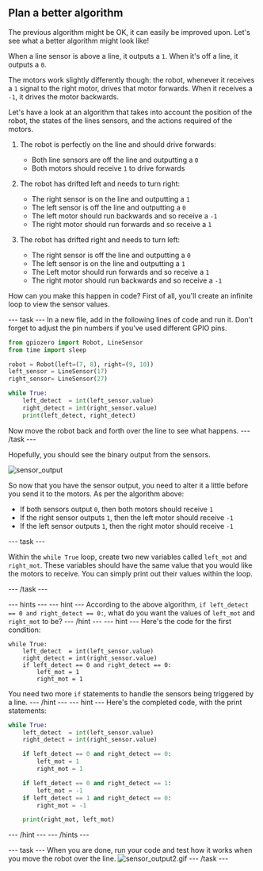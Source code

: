 ## Plan a better algorithm

The previous algorithm might be OK, it can easily be improved upon. Let's see what a better algorithm might look like!

When a line sensor is above a line, it outputs a `1`. When it's off a line, it outputs a `0`.

The motors work slightly differently though: the robot, whenever it receives a `1` signal to the right motor, drives that motor forwards. When it receives a `-1`, it drives the motor backwards.

Let's have a look at an algorithm that takes into account the position of the robot, the states of the lines sensors, and the actions required of the motors.

1. The robot is perfectly on the line and should drive forwards:
   - Both line sensors are off the line and outputting a `0`
   - Both motors should receive `1` to drive forwards
   
2. The robot has drifted left and needs to turn right:
   - The right sensor is on the line and outputting a `1`
   - The left sensor is off the line and outputting a `0`
   - The left motor should run backwards and so receive a `-1`
   - The right motor should run forwards and so receive a `1`
   
3. The robot has drifted right and needs to turn left:
   - The right sensor is off the line and outputting a `0`
   - The left sensor is on the line and outputting a `1`
   - The Left motor should run forwards and so receive a `1`
   - The right motor should run backwards and so receive a `-1`
   
How can you make this happen in code? First of all, you'll create an infinite loop to view the sensor values.

--- task ---
In a new file, add in the following lines of code and run it. Don't forget to adjust the pin numbers if you've used different GPIO pins.

```python
from gpiozero import Robot, LineSensor
from time import sleep

robot = Robot(left=(7, 8), right=(9, 10)) 
left_sensor = LineSensor(17)
right_sensor= LineSensor(27)

while True:
	left_detect  = int(left_sensor.value)
	right_detect = int(right_sensor.value)
	print(left_detect, right_detect)
```
Now move the robot back and forth over the line to see what happens.
--- /task ---

Hopefully, you should see the binary output from the sensors.

![sensor_output](images/sensor_output.gif)

So now that you have the sensor output, you need to alter it a little before you send it to the motors. As per the algorithm above:
- If both sensors output `0`, then both motors should receive `1`
- If the right sensor outputs `1`, then the left motor should receive `-1`
- If the left sensor outputs `1`, then the right motor should receive `-1`

--- task ---

Within the `while True` loop, create two new variables called `left_mot` and `right_mot`. These variables should have the same value that you would like the motors to receive. You can simply print out their values within the loop.

--- /task ---

--- hints --- --- hint ---
According to the above algorithm, `if left_detect == 0 and right_detect == 0:`, what do you want the values of `left_mot` and `right_mot` to be?
--- /hint --- --- hint ---
Here's the code for the first condition:
```
while True:
	left_detect  = int(left_sensor.value)
	right_detect = int(right_sensor.value)
	if left_detect == 0 and right_detect == 0:
		left_mot = 1
		right_mot = 1
```
You need two more `if` statements to handle the sensors being triggered by a line.
--- /hint --- --- hint ---
Here's the completed code, with the print statements:
```python
while True:
	left_detect  = int(left_sensor.value)
	right_detect = int(right_sensor.value)

	if left_detect == 0 and right_detect == 0:
		left_mot = 1
		right_mot = 1

	if left_detect == 0 and right_detect == 1:
		left_mot = -1
	if left_detect == 1 and right_detect == 0:
		right_mot = -1

	print(right_mot, left_mot)
 ```
--- /hint --- --- /hints ---

--- task ---
When you are done, run your code and test how it works when you move the robot over the line.
![sensor_output2.gif](images/sensor_output2.gif)
--- /task ---

